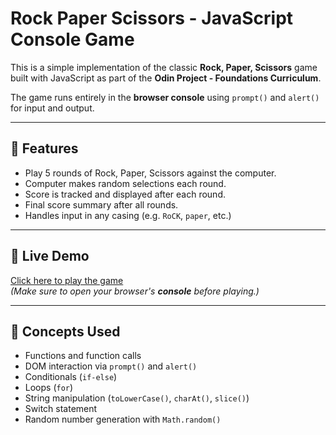 # Rock Paper Scissors - JavaScript Console Game

This is a simple implementation of the classic **Rock, Paper, Scissors** game built with JavaScript as part of the **Odin Project - Foundations Curriculum**.

The game runs entirely in the **browser console** using `prompt()` and `alert()` for input and output.

---

## 🚀 Features

- Play 5 rounds of Rock, Paper, Scissors against the computer.
- Computer makes random selections each round.
- Score is tracked and displayed after each round.
- Final score summary after all rounds.
- Handles input in any casing (e.g. `RoCK`, `paper`, etc.)

---

## 🔗 Live Demo

[Click here to play the game](https://piyushb-27.github.io/rock-paper-scissors/)  
_(Make sure to open your browser's **console** before playing.)_

---

## 🧠 Concepts Used

- Functions and function calls
- DOM interaction via `prompt()` and `alert()`
- Conditionals (`if-else`)
- Loops (`for`)
- String manipulation (`toLowerCase()`, `charAt()`, `slice()`)
- Switch statement
- Random number generation with `Math.random()`
